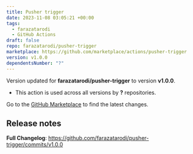 ```yaml
---
title: Pusher trigger
date: 2023-11-08 03:05:21 +00:00
tags:
  - farazatarodi
  - GitHub Actions
draft: false
repo: farazatarodi/pusher-trigger
marketplace: https://github.com/marketplace/actions/pusher-trigger
version: v1.0.0
dependentsNumber: "?"
---
```



Version updated for **farazatarodi/pusher-trigger** to version **v1.0.0**.
- This action is used across all versions by **?** repositories.

Go to the [GitHub Marketplace](https://github.com/marketplace/actions/pusher-trigger) to find the latest changes.

## Release notes

**Full Changelog**: https://github.com/farazatarodi/pusher-trigger/commits/v1.0.0
